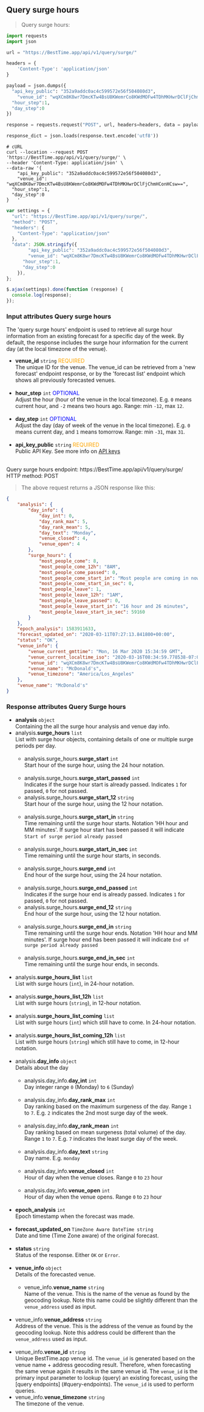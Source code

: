## Query surge hours

> Query surge hours:

```python
import requests
import json

url = "https://BestTime.app/api/v1/query/surge/"

headers = {
    'Content-Type': 'application/json'
}

payload = json.dumps({
  "api_key_public": "352a9addc0ac4c599572e56f504080d3",
	"venue_id": "wqXCm8K8wr7DmcKTw4BsU8KWemrCo8KWdMOFw4TDhMKHwrDClFjChmHConHCsw==",
  "hour_step":1,
  "day_step":0
})

response = requests.request("POST", url, headers=headers, data = payload)

response_dict = json.loads(response.text.encode('utf8'))
```

```shell
# cURL
curl --location --request POST 'https://BestTime.app/api/v1/query/surge/' \
--header 'Content-Type: application/json' \
--data-raw '{
	"api_key_public": "352a9addc0ac4c599572e56f504080d3",
	"venue_id": "wqXCm8K8wr7DmcKTw4BsU8KWemrCo8KWdMOFw4TDhMKHwrDClFjChmHConHCsw==",
  "hour_step":1,
  "day_step":0
}	'
```

```javascript
var settings = {
  "url": "https://BestTime.app/api/v1/query/surge/",
  "method": "POST",
  "headers": {
    "Content-Type": "application/json"
  },
  "data": JSON.stringify({
    	"api_key_public": "352a9addc0ac4c599572e56f504080d3",
	    "venue_id": "wqXCm8K8wr7DmcKTw4BsU8KWemrCo8KWdMOFw4TDhMKHwrDClFjChmHConHCsw==",
      "hour_step":1,
      "day_step":0
    }),
};

$.ajax(settings).done(function (response) {
  console.log(response);
});
```

### Input attributes Query surge hours

The 'query surge hours' endpoint is used to retrieve all surge hour information from an existing forecast for a specific day of the week.
By default, the response includes the surge hour information for the current day (at the local timezone of the venue). 

- **venue_id** `string` <span style="color:orange">REQUIRED</span>  
 The unique ID for the venue. The venue_id can be retrieved from a 'new forecast' endpoint response, or by the 'forecast list' endpoint which shows all previously forecasted venues.  
 &nbsp; 
- **hour_step** `int` <span style="color:blue">OPTIONAL</span>  
  Adjust the hour (hour of the venue in the local timezone). E.g. `0` means current hour, and `-2` means two hours ago. Range: min `-12`, max `12`.  
 &nbsp; 
- **day_step** `int` <span style="color:blue">OPTIONAL</span>  
  Adjust the day (day of week of the venue in the local timezone). E.g. `0` means current day, and `1` means tomorrow. Range: min `-31`, max `31`.  
 &nbsp;  
- **api_key_public** `string` <span style="color:orange">REQUIRED</span>  
 Public API Key. See more info on [API keys](#api-keys)  
 &nbsp; 

<aside class="notice">
Query surge hours endpoint: https://BestTime.app/api/v1/query/surge/
</aside>

<aside class="notice">
HTTP method: POST
</aside>


> The above request returns a JSON response like this:

```json
{
    "analysis": {
        "day_info": {
            "day_int": 0,
            "day_rank_max": 5,
            "day_rank_mean": 5,
            "day_text": "Monday",
            "venue_closed": 4,
            "venue_open": 4
        },
        "surge_hours": {
            "most_people_come": 8,
            "most_people_come_12h": "8AM",
            "most_people_come_passed": 0,
            "most_people_come_start_in": "Most people are coming in now",
            "most_people_come_start_in_sec": 0,
            "most_people_leave": 1,
            "most_people_leave_12h": "1AM",
            "most_people_leave_passed": 0,
            "most_people_leave_start_in": "16 hour and 26 minutes",
            "most_people_leave_start_in_sec": 59160
        }
    },
    "epoch_analysis": 1583911633,
    "forecast_updated_on": "2020-03-11T07:27:13.841800+00:00",
    "status": "OK",
    "venue_info": {
        "venue_current_gmttime": "Mon, 16 Mar 2020 15:34:59 GMT",
        "venue_current_localtime_iso": "2020-03-16T08:34:59.778538-07:00",
        "venue_id": "wqXCm8K8wr7DmcKTw4BsU8KWemrCo8KWdMOFw4TDhMKHwrDClFjChmHConHCsw==",
        "venue_name": "McDonald's",
        "venue_timezone": "America/Los_Angeles"
    },
    "venue_name": "McDonald's"
}
```

### Response attributes Query Surge hours


- **analysis** `object`  
 Containing the all the surge hour analysis and venue day info.
 - analysis.**surge_hours** `list`  
   List with surge hour objects, containing details of one or multiple surge periods per day.  
  &nbsp;
     - analysis.surge_hours.**surge_start** `int`  
       Start hour of the surge hour, using the 24 hour notation.  
       &nbsp;
     - analysis.surge_hours.**surge_start_passed** `int`  
       Indicates if the surge hour start is already passed. Indicates `1` for passed, `0` for not passed.
       &nbsp;
     - analysis.surge_hours.**surge_start_12** `string`  
       Start hour of the surge hour, using the 12 hour notation.  
       &nbsp;
     - analysis.surge_hours.**surge_start_in** `string`  
       Time remaining until the surge hour starts. Notation 'HH hour and MM minutes'. If surge hour start has been passed it will indicate `Start of surge period already passed`  
       &nbsp;
     - analysis.surge_hours.**surge_start_in_sec** `int`  
       Time remaining until the surge hour starts, in seconds.  
       &nbsp;
     - analysis.surge_hours.**surge_end** `int`  
       End hour of the surge hour, using the 24 hour notation.  
       &nbsp;
     - analysis.surge_hours.**surge_end_passed** `int`  
       Indicates if the surge hour end is already passed. Indicates `1` for passed, `0` for not passed.
       &nbsp;
     - analysis.surge_hours.**surge_end_12** `string`  
       End hour of the surge hour, using the 12 hour notation.  
       &nbsp;
     - analysis.surge_hours.**surge_end_in** `string`  
       Time remaining until the surge hour ends. Notation 'HH hour and MM minutes'. If surge hour end has been passed it will indicate `End of surge period already passed`  
       &nbsp;
     - analysis.surge_hours.**surge_end_in_sec** `int`  
       Time remaining until the surge hour ends, in seconds.  
       &nbsp;
 - analysis.**surge_hours_list** `list`  
   List with surge hours (`int`), in 24-hour notation.  
  &nbsp;
 - analysis.**surge_hours_list_12h** `list`  
   List with surge hours (`string`), in 12-hour notation.  
  &nbsp;
 - analysis.**surge_hours_list_coming** `list`  
   List with surge hours (`int`) which still have to come. In 24-hour notation.  
  &nbsp;
 - analysis.**surge_hours_list_coming_12h** `list`  
   List with surge hours (`string`) which still have to come, in 12-hour notation.  
  &nbsp;
- analysis.**day_info** `object`  
   Details about the day    
  &nbsp;
     - analysis.day_info.**day_int** `int`  
       Day integer range `0` (Monday) to `6` (Sunday)  
       &nbsp;
     - analysis.day_info.**day_rank_max** `int`  
       Day ranking based on the maximum surgeness of the day. Range `1` to `7`. E.g. `2` indicates the 2nd most surge day of the week.  
       &nbsp;
     - analysis.day_info.**day_rank_mean** `int`  
       Day ranking based on mean surgeness (total volume) of the day. Range `1` to `7`. E.g. `7` indicates the least surge day of the week.  
       &nbsp;
     - analysis.day_info.**day_text** `string`  
       Day name. E.g. `monday`  
       &nbsp;
     - analysis.day_info.**venue_closed** `int`  
       Hour of day when the venue closes. Range `0` to `23` hour  
       &nbsp;
     - analysis.day_info.**venue_open** `int`  
       Hour of day when the venue opens. Range `0` to `23` hour  
       &nbsp;
- **epoch_analysis** `int`  
 Epoch timestamp when the forecast was made.  
 &nbsp; 
- **forecast_updated_on** `TimeZone Aware DateTime string`  
 Date and time (Time Zone aware) of the original forecast.  
 &nbsp; 
- **status** `string`  
 Status of the response. Either `OK` or `Error`.  
 &nbsp; 
- **venue_info** `object`  
 Details of the forecasted venue.  
 &nbsp; 
  - venue_info.**venue_name** `string`  
   Name of the venue. This is the name of the venue as found by the geocoding lookup. Note this name could be slightly different than the `venue_address` used as input.  
  &nbsp;
 - venue_info.**venue_address** `string`  
   Address of the venue. This is the address of the venue as found by the geocoding lookup. Note this address could be different than the `venue_address` used as input.  
  &nbsp;
 - venue_info.**venue_id** `string`  
   Unique BestTime.app venue id. The `venue_id` is generated based on the venue name + address geocoding result. Therefore, when forecasting the same venue again it results in the same venue id. The `venue_id` is the primary input parameter to lookup (query) an existing forecast, using the [query endpoints] (#query-endpoints).
   The `venue_id` is used to perform queries.
  &nbsp;
 - venue_info.**venue_timezone** `string`  
   The timezone of the venue.
  &nbsp;
